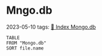 # Mngo.db
2023-05-10
tags: [🍃 Index Mongo.db](🍃%20Index%20Mongo.db.md)

```dataview
TABLE
FROM "Mongo.db"
SORT file.name
```
